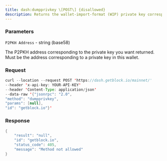 ```yaml
---
title: dash:dumpprivkey \[POST\] {disallowed}
description: Returns the wallet-import-format (WIP) private key corresponding to anaddress. (But does not remove it from the wallet.)
---
```


### Parameters


`P2PKH Address` - string (base58)

The P2PKH address corresponding to the private key you want returned.
Must be the address corresponding to a private key in this wallet.

### Request

``` java
curl --location --request POST 'https://dash.getblock.io/mainnet/' 
--header 'x-api-key: YOUR-API-KEY' 
--header 'Content-Type: application/json' 
--data-raw '{"jsonrpc": "2.0",
"method": "dumpprivkey",
"params": [null],
"id": "getblock.io"}'
```

###  Response

``` java
{
    "result": "null",
    "id": "getblock.io",
    "status_code": 405,
    "message": "Method not allowed"
}
```

